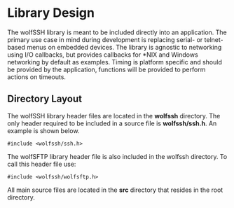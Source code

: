 #  Library Design

The wolfSSH library is meant to be included directly into an application. The primary use case in mind during development is replacing serial- or telnet-based menus on embedded devices. The library is agnostic to networking using I/O callbacks, but provides callbacks for *NIX and Windows networking by default as examples. Timing is platform specific and should be provided by the application, functions will be provided to perform actions on timeouts.

##  Directory Layout

The wolfSSH library header files are located in the **wolfssh** directory. The only header required to be included in a source file is **wolfssh/ssh.h**. An example is shown below.
```
#include <wolfssh/ssh.h>
```
The wolfSFTP library header file is also included in the wolfssh directory. To call this header file use:
```
#include <wolfssh/wolfsftp.h>
```
All main source files are located in the **src** directory that resides in the root directory.

